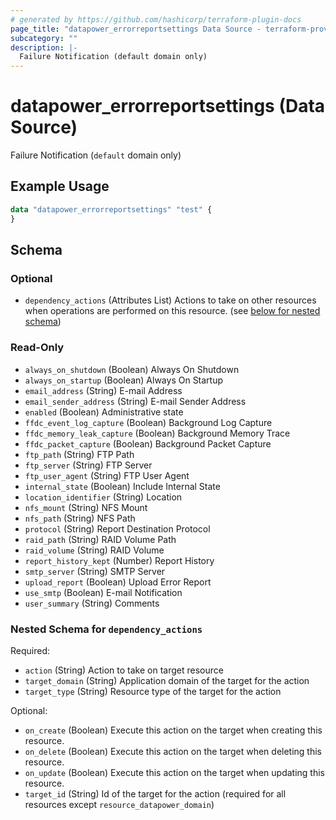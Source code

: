 ```yaml
---
# generated by https://github.com/hashicorp/terraform-plugin-docs
page_title: "datapower_errorreportsettings Data Source - terraform-provider-datapower"
subcategory: ""
description: |-
  Failure Notification (default domain only)
---
```


# datapower_errorreportsettings (Data Source)

Failure Notification (`default` domain only)

## Example Usage

```terraform
data "datapower_errorreportsettings" "test" {
}
```

<!-- schema generated by tfplugindocs -->
## Schema

### Optional

- `dependency_actions` (Attributes List) Actions to take on other resources when operations are performed on this resource. (see [below for nested schema](#nestedatt--dependency_actions))

### Read-Only

- `always_on_shutdown` (Boolean) Always On Shutdown
- `always_on_startup` (Boolean) Always On Startup
- `email_address` (String) E-mail Address
- `email_sender_address` (String) E-mail Sender Address
- `enabled` (Boolean) Administrative state
- `ffdc_event_log_capture` (Boolean) Background Log Capture
- `ffdc_memory_leak_capture` (Boolean) Background Memory Trace
- `ffdc_packet_capture` (Boolean) Background Packet Capture
- `ftp_path` (String) FTP Path
- `ftp_server` (String) FTP Server
- `ftp_user_agent` (String) FTP User Agent
- `internal_state` (Boolean) Include Internal State
- `location_identifier` (String) Location
- `nfs_mount` (String) NFS Mount
- `nfs_path` (String) NFS Path
- `protocol` (String) Report Destination Protocol
- `raid_path` (String) RAID Volume Path
- `raid_volume` (String) RAID Volume
- `report_history_kept` (Number) Report History
- `smtp_server` (String) SMTP Server
- `upload_report` (Boolean) Upload Error Report
- `use_smtp` (Boolean) E-mail Notification
- `user_summary` (String) Comments

<a id="nestedatt--dependency_actions"></a>
### Nested Schema for `dependency_actions`

Required:

- `action` (String) Action to take on target resource
- `target_domain` (String) Application domain of the target for the action
- `target_type` (String) Resource type of the target for the action

Optional:

- `on_create` (Boolean) Execute this action on the target when creating this resource.
- `on_delete` (Boolean) Execute this action on the target when deleting this resource.
- `on_update` (Boolean) Execute this action on the target when updating this resource.
- `target_id` (String) Id of the target for the action (required for all resources except `resource_datapower_domain`)

